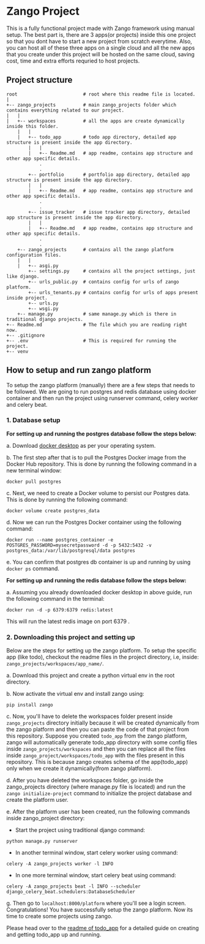 # Zango Project

This is a fully functional project made with Zango framework using manual setup. The best part is, there are 3 apps(or projects) inside this one project so that you dont have to start a new project from scratch everytime. Also, you can host all of these three apps on a single cloud and all the new apps that you create under this project will be hosted on the same cloud, saving cost, time and extra efforts requried to host projects.

## Project structure
```
root                        # root where this readme file is located.
|
+-- zango_projects          # main zango_projects folder which contains everything related to our project.
|   |               
|   +-- workspaces          # all the apps are create dynamically inside this folder.
    |   |
    |   +-- todo_app        # todo app directory, detailed app structure is present inside the app directory.
        |   |
        |   +-- Readme.md   # app readme, contains app structure and other app specific details.
            .
            .
        +-- portfolio       # portfolio app directory, detailed app structure is present inside the app directory.
        |   |
        |   +-- Readme.md   # app readme, contains app structure and other app specific details.
            .
            .
        +-- issue_tracker   # issue tracker app directory, detailed app structure is present inside the app directory.
        |   |
        |   +-- Readme.md   # app readme, contains app structure and other app specific details.
            .
            .
    +-- zango_projects      # contains all the zango platform configuration files.
    |   |
    |   +-- asgi.py
        +-- settings.py     # contains all the project settings, just like django.
        +-- urls_public.py  # contains config for urls of zango platform.
        +-- urls_tenants.py # contains config for urls of apps present inside project.
        +-- urls.py
        +-- wsgi.py
    +-- manage.py           # same manage.py which is there in traditional django projects.
+-- Readme.md               # The file which you are reading right now.
+-- .gitignore
+-- .env                    # This is required for running the project.
+-- venv
```

## How to setup and run zango platform
To setup the zango platform (manually) there are a few steps that needs to be followed. We are going to run postgres and redis database using docker container and then run the project using runserver command, celery worker and celery beat.

### 1. Database setup

**For setting up and running the postgres database follow the steps below:**

a. Download [docker desktop](https://www.docker.com/products/docker-desktop/) as per your operating system.

b. The first step after that is to pull the Postgres Docker image from the Docker Hub repository. This is done by running the following command in a new terminal window:
```
docker pull postgres
```
  
c. Next, we need to create a Docker volume to persist our Postgres data. This is done by running the following command:
```
docker volume create postgres_data
```
    
d. Now we can run the Postgres Docker container using the following command:
```
docker run --name postgres_container -e POSTGRES_PASSWORD=mysecretpassword -d -p 5432:5432 -v postgres_data:/var/lib/postgresql/data postgres
```
    
e. You can confirm that postgres db container is up and running by using `docker ps` command.

**For setting up and running the redis database follow the steps below:**

a. Assuming you already downloaded docker desktop in above guide, run the following command in the terminal:
```
docker run -d -p 6379:6379 redis:latest
```

This will run the latest redis image on port 6379 .


### 2. Downloading this project and setting up

Below are the steps for setting up the zango platform. To setup the specific app (like todo), checkout the readme files in the project directory, i.e, inside: `zango_projects/workspaces/app_name/`.

a. Download this project and create a python virtual env in the root directory.

b. Now activate the virtual env and install zango using:
```
pip install zango
```

c. Now, you'll have to delete the workspaces folder present inside `zango_projects` directory initially because it will be created dynamically from the zango platform and then you can paste the code of that project from this repository. Suppose you created `todo_app` from the zango platform, zango will automatically generate todo_app directory with some config files inside `zango_projects/workspaces` and then you can replace all the files inside `zango_project/workspaces/todo_app` with the files present in this repository. This is because zango creates schema of the app(todo_app) only when we create it dynamically(from zango platform).

d. After you have deleted the workspaces folder, go inside the zango_projects directory (where manage.py file is located) and run the `zango initialize-project` command to initialize the project database and create the platform user.

e. After the platform user has been created, run the following commands inside zango_project directory:

- Start the project using traditional django command:
```
python manage.py runserver
```
- In another terminal window, start celery worker using command:
```
celery -A zango_projects worker -l INFO
```
- In one more terminal window, start celery beat using command:
```
celery -A zango_projects beat -l INFO --scheduler django_celery_beat.schedulers:DatabaseScheduler
```

g. Then go to `localhost:8000/platform` where you'll see a login screen. Congratulations! You have successfully setup the zango platform. Now its time to create some projects using zango.

Please head over to the [readme of todo_app](https://github.com/Healthlane-Technologies/zango-projects/tree/main/zango_projects/workspaces/todo_app/Readme.md) for a detailed guide on creating and getting todo_app up and running.